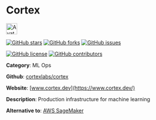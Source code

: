 
# Cortex 

<a href="https://www.cortex.dev/"><img src="https://icons.duckduckgo.com/ip3/www.cortex.dev.ico" alt="Avatar" width="30" height="30" /></a>

[![GitHub stars](https://img.shields.io/github/stars/cortexlabs/cortex.svg?style=social&label=Star&maxAge=2592000)](https://GitHub.com/cortexlabs/cortex/stargazers/) [![GitHub forks](https://img.shields.io/github/forks/cortexlabs/cortex.svg?style=social&label=Fork&maxAge=2592000)](https://GitHub.com/cortexlabs/cortex/network/) [![GitHub issues](https://img.shields.io/github/issues/cortexlabs/cortex.svg)](https://GitHub.com/Ncortexlabs/cortex/issues/)

[![GitHub license](https://img.shields.io/github/license/cortexlabs/cortex.svg)](https://github.com/cortexlabs/cortex/blob/master/LICENSE) [![GitHub contributors](https://img.shields.io/github/contributors/cortexlabs/cortex.svg)](https://GitHub.com/cortexlabs/cortex/graphs/contributors/) 

**Category**: ML Ops

**Github**: [cortexlabs/cortex](https://github.com/cortexlabs/cortex)

**Website**: [www.cortex.dev](https://www.cortex.dev/)

**Description**:
Production infrastructure for machine learning

**Alternative to**: [AWS SageMaker](https://aws.amazon.com/sagemaker/)
